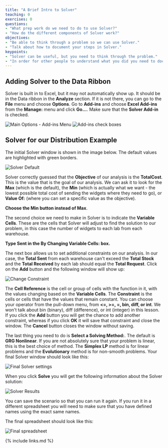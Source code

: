 ```yaml
---
title: "A Brief Intro to Solver"
teaching: 0
exercises: 0
questions:
- "What prep work do we need to do to use Solver?"
- "How do the different components of Solver work?"
objectives:
- "Be able to think through a problem so we can use Solver."
- "Talk about how to document your steps in Solver."
keypoints:
- "Solver can be useful, but you need to think through the problem."
- "In order for other people to understand what you did you need to document your steps." 
---
```


## Adding Solver to the Data Ribbon

Solver is built in to Excel, but it may not automatically show up. It should be in the Data ribbon in the **Analyze** section. If it is not there, you can go to the **File** menu and choose **Options**. Go to **Add-ins** and choose **Excel Add-ins** from the **Manage:** menu and click **Go...**. Make sure that the **Solver Add-in** is checked.

![Main Options - Add-ins Menu](../fig/2020-01-17-EngiExcel-addIns.png) ![Add-ins check boxes](../fig/2020-01-17-EngiExcel-addInsSolver.png) 

## Solver for our Distribution Example

The initial Solver window is shown in the image below. The default values are highlighted with green borders.

![Solver Default](../fig/2020-01-17-EngiExcel-solverDefaults.png)

Solver correctly guessed that the **Objective** of our analysis is the **TotalCost**. This is the value that is the goal of our analysis. We can ask it to look for the **Max** (which is the default), the **Min** (which is actually what we want - the lowest possible total cost of sending the widgets where they need to go), or **Value Of:** (where you can set a specific value as the objective).

**Choose the Min button instead of Max**. 

The second choice we need to make in Solver is to indicate the **Variable Cells**. These are the cells that Solver will adjust to find the solution to our problem, in this case the number of widgets to each lab from each warehouse. 

**Type Sent in the By Changing Variable Cells: box.**

The next box allows us to set additional constraints on our analysis. In our case, the **Total Sent** from each warehouse can't exceed the **Total Stock** and the **Total Received** by each lab should equal the **Total Request**. Click on the **Add** button and the following window will show up:

![Change Constraint](../fig/2020-01-17-EngiExcel-changeConstraint.png)     

The **Cell Reference** is the cell or group of cells with the function in it, with the values changing based on the **Variable Cells**. The **Constraint** is the cells or cells that have the values that remain constant. You can choose your operator from the pull-down menu, from **<=, >=, =, bin, diff, or int**. We won't talk about bin (binary), diff (difference), or int (integer) in this lesson. If you click the **Add** button you will get the chance to add another constraint, whereas if you click **OK** it will save that constraint and close the window. The **Cancel** button closes the window without saving.

The last thing you need to do is **Select a Solving Method:**. The default is **GRG Nonlinear**. If you are not absolutely sure that your problem is linear, this is the best choice of method. The **Simplex LP** method is for linear problems and the **Evolutionary** method is for non-smooth problems. Your final Solver window should look like this:

![Final Solver settings](../fig/2020-01-17-EngiExcel-solverFinal.png) 

When you click **Solve** you will get the following information about the Solver solution:

![Solver Results](../fig/2020-01-17-EngiExcel-solverResultsWindow.png)  

You can save the scenario so that you can run it again. If you run it in a different spreadsheet you will need to make sure that you have defined names using the exact same names.

The final spreadsheet should look like this:

![Final spreadsheet](../fig/2020-01-17-EngiExcel-finalSpreadsheet.png)   

  

{% include links.md %}

